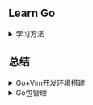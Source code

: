 ## Learn Go

<details>
<summary>学习方法</summary>

### HOW

* [官方文档，墙裂推荐，超级强大！！](https://go-zh.org/doc/)
    * 学习
        * Go语言规范：[旧译版](https://go-zh.org/ref/spec.old) 、[新未译版](https://go-zh.org/ref/spec)
        * [Go语言之旅](https://tour.go-zh.org/welcome/1)
        * [如何使用Go：代码组织、测试、远程包](https://go-zh.org/doc/code.html)
        * [实效Go编程：编写清晰而地道的Go代码](https://go-zh.org/doc/effective_go.html)
        * [Go内存模型](https://go-zh.org/ref/mem)
        * [Go博客](https://blog.golang.org/)
        * [Go Wiki](https://github.com/golang/go/wiki)
    * 文档
        * [命令文档](https://go-zh.org/doc/cmd)
            * [Go命令](https://go-zh.org/cmd/go/)
        * [标准库包文档](https://go-zh.org/pkg/)
    * 项目
        * 外部Go项目列表：[Go_Wiki_Project](https://github.com/golang/go/wiki/Projects)、[Go_Doc](https://godoc.org/)
    * 其他
        * 一些文章和视频教程[more...](https://go-zh.org/doc/)

* 其他外部学习资料
    * [菜鸟教程](https://www.runoob.com/go/go-tutorial.html)
    - [Github-Go语言基础](https://github.com/unknwon/go-fundamental-programming)
    - [Github-2019 Go开发者学习路线](https://github.com/Quorafind/golang-developer-roadmap-cn)

* 书
    * Go语言圣经
 


### LOG

* Go语言为什么要使用变量名后置的方式做声明？[中文版](https://studygolang.com/articles/3855) [英文版](https://blog.go-zh.org/gos-declaration-syntax)
* [Defer, Panic, and Recover](https://blog.go-zh.org/defer-panic-and-recover)

    1. defer函数可以用来处理一些清理工作，保证有异常发生时，清理工作也可以正常完成
        * 1. A deferred function's arguments are evaluated when the defer statement is evaluated.
        * 2. Deferred function calls are executed in Last In First Out order after the surrounding function returns.
        * 3. Deferred functions may read and assign to the returning function's named return values.
    2.
 
* [Go 切片：用法和本质](https://blog.go-zh.org/go-slices-usage-and-internals)

* [Go开发环境构建](content/go_dev_enviroment.md)

* [Go包管理工具Module](content/go_modules.md)

进度：
    基础：--------菜鸟教程------GO语言之旅----《Go语言圣经》


### 踩坑

* [Go开发环境构建]()

* [cannot assign to struct field in a map](https://stackoverflow.com/questions/32751537/why-do-i-get-a-cannot-assign-error-when-setting-value-to-a-struct-as-a-value-i)

### Go Passage

* [今日头条用Go建千亿级微服务 分析详细,适合新手理解概念](https://studygolang.com/topics/6178#commentForm)

### 项目

</details>

## 总结

<details>
<summary>Go+Vim开发环境搭建</summary>

# Go+Vim开发环境构建

## Go插件安装

```
1、在%GOPATH%\src\ 目录下，建立golang.org 文件夹，并再新建x文件夹。  目录为 "%GOPATH\src\golang.org\x\"
2、进入%GOPATH\src\golang.org\x\目录
3、完成目录切换后，开始下载插件包：git clone https://github.com/golang/tools.git tools
4、进入“%GOPATH”目录,执行：

go install github.com/ramya-rao-a/go-outline
go install github.com/acroca/go-symbols
go install golang.org/x/tools/cmd/guru
go install golang.org/x/tools/cmd/gorename
go install github.com/josharian/impl
go install github.com/rogpeppe/godef
go install github.com/sqs/goreturns
go install github.com/golang/lint/golint
go install github.com/cweill/gotests/gotests
```

Note:

```
如果执行go install安装过程中提示找不到对应的安装包，可以手动安装，将上面安装包对应的github地址拼成https://github.com/xxx/xxx.git,使用git clone到$GOPATH/github.com/下，然后进入插件目录执行go install即可
```

## 用Vim开发Go

### [插件](https://github.com/lhgaaa/learning_log/blob/master/tools/nvim.md#go)


### [go module加速](https://goproxy.io/)

```
export GOPROXY=https://goproxy.io
```

</details>

<details>
<summary>Go包管理</summary>

# Go包管理

## GOPATH


## Go Module

## 参考文章
[GO包管理的前世今生](https://strconv.com/posts/go-modules/?utm_source=tuicool&utm_medium=referral)
[十分钟学会go module](https://blog.csdn.net/e421083458/article/details/89762113)
[]()

</details>
